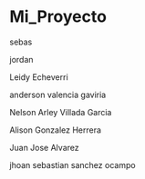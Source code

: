 # Mi_Proyecto

sebas

jordan

Leidy Echeverri



 anderson valencia gaviria

Nelson Arley Villada Garcia

Alison Gonzalez Herrera

Juan Jose Alvarez


jhoan sebastian sanchez ocampo

